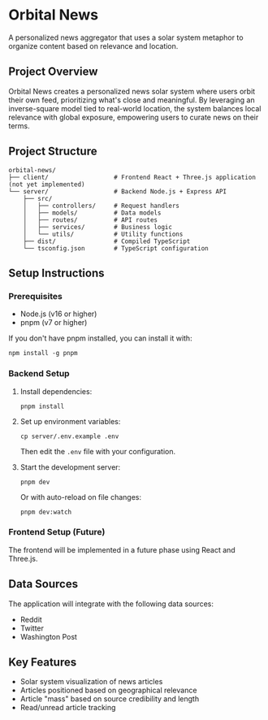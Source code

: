 # Orbital News

A personalized news aggregator that uses a solar system metaphor to organize content based on relevance and location.

## Project Overview

Orbital News creates a personalized news solar system where users orbit their own feed, prioritizing what's close and meaningful. By leveraging an inverse-square model tied to real-world location, the system balances local relevance with global exposure, empowering users to curate news on their terms.

## Project Structure

```
orbital-news/
├── client/                  # Frontend React + Three.js application (not yet implemented)
└── server/                  # Backend Node.js + Express API
    ├── src/
    │   ├── controllers/     # Request handlers
    │   ├── models/          # Data models
    │   ├── routes/          # API routes
    │   ├── services/        # Business logic
    │   └── utils/           # Utility functions
    ├── dist/                # Compiled TypeScript
    └── tsconfig.json        # TypeScript configuration
```

## Setup Instructions

### Prerequisites

- Node.js (v16 or higher)
- pnpm (v7 or higher)

If you don't have pnpm installed, you can install it with:
```
npm install -g pnpm
```

### Backend Setup

1. Install dependencies:
   ```
   pnpm install
   ```

2. Set up environment variables:
   ```
   cp server/.env.example .env
   ```
   Then edit the `.env` file with your configuration.

3. Start the development server:
   ```
   pnpm dev
   ```
   
   Or with auto-reload on file changes:
   ```
   pnpm dev:watch
   ```

### Frontend Setup (Future)

The frontend will be implemented in a future phase using React and Three.js.

## Data Sources

The application will integrate with the following data sources:
- Reddit
- Twitter
- Washington Post

## Key Features

- Solar system visualization of news articles
- Articles positioned based on geographical relevance
- Article "mass" based on source credibility and length
- Read/unread article tracking
